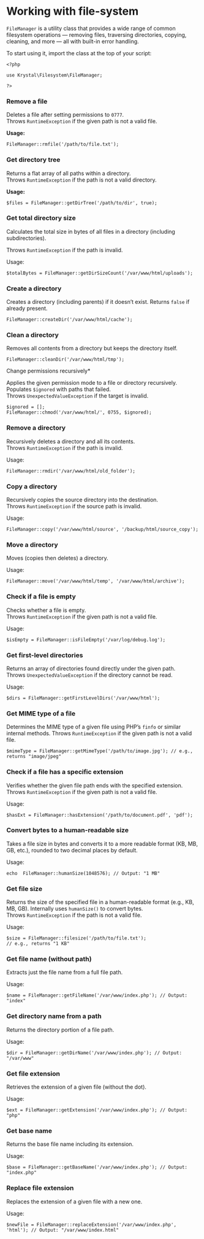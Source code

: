 Working with file-system
====================

`FileManager` is a utility class that provides a wide range of common filesystem operations — removing files, traversing directories, copying, cleaning, and more — all with built-in error handling.

To start using it, import the class at the top of your script:

    <?php
    
    use Krystal\Filesystem\FileManager;
    
    ?>

### Remove a file

Deletes a file after setting permissions to `0777`.  
Throws `RuntimeException` if the given path is not a valid file.

**Usage:**

    FileManager::rmfile('/path/to/file.txt');

### Get directory tree

Returns a flat array of all paths within a directory.  
Throws `RuntimeException` if the path is not a valid directory.

**Usage:**

    $files = FileManager::getDirTree('/path/to/dir', true);

### Get total directory size
Calculates the total size in bytes of all files in a directory (including subdirectories).  

Throws `RuntimeException` if the path is invalid.

Usage:

    $totalBytes = FileManager::getDirSizeCount('/var/www/html/uploads');

### Create a directory
Creates a directory (including parents) if it doesn’t exist. Returns `false` if already present.

    FileManager::createDir('/var/www/html/cache');


### Clean a directory

Removes all contents from a directory but keeps the directory itself.

    FileManager::cleanDir('/var/www/html/tmp');

Change permissions recursively*

Applies the given permission mode to a file or directory recursively.  
Populates `$ignored` with paths that failed.  
Throws `UnexpectedValueException` if the target is invalid.

    $ignored = [];
    FileManager::chmod('/var/www/html/', 0755, $ignored);

### Remove a directory

Recursively deletes a directory and all its contents.  
Throws `RuntimeException` if the path is invalid.

Usage:

    FileManager::rmdir('/var/www/html/old_folder');

### Copy a directory

Recursively copies the source directory into the destination.  
Throws `RuntimeException` if the source path is invalid.

Usage:

    FileManager::copy('/var/www/html/source', '/backup/html/source_copy');

### Move a directory

Moves (copies then deletes) a directory.

Usage:

    FileManager::move('/var/www/html/temp', '/var/www/html/archive');

### Check if a file is empty

Checks whether a file is empty.  
Throws `RuntimeException` if the given path is not a valid file.

Usage:

    $isEmpty = FileManager::isFileEmpty('/var/log/debug.log');

### Get first-level directories
Returns an array of directories found directly under the given path.  
Throws `UnexpectedValueException` if the directory cannot be read.

Usage:

    $dirs = FileManager::getFirstLevelDirs('/var/www/html');

### Get MIME type of a file

Determines the MIME type of a given file using PHP’s `finfo` or similar internal methods.   Throws `RuntimeException` if the given path is not a valid file.

    $mimeType = FileManager::getMimeType('/path/to/image.jpg'); // e.g., returns "image/jpeg"

### Check if a file has a specific extension

Verifies whether the given file path ends with the specified extension.  
Throws `RuntimeException` if the given path is not a valid file.

Usage:

    $hasExt = FileManager::hasExtension('/path/to/document.pdf', 'pdf');


### Convert bytes to a human-readable size

Takes a file size in bytes and converts it to a more readable format (KB, MB, GB, etc.), rounded to two decimal places by default.

Usage:

    echo  FileManager::humanSize(1048576); // Output: "1 MB"

### Get file size

Returns the size of the specified file in a human-readable format (e.g., KB, MB, GB).   Internally uses `humanSize()` to convert bytes.  
Throws `RuntimeException` if the path is not a valid file.

Usage:

    $size = FileManager::filesize('/path/to/file.txt');
    // e.g., returns "1 KB"

### Get file name (without path)

Extracts just the file name from a full file path.

Usage:

    $name = FileManager::getFileName('/var/www/index.php'); // Output: "index"

### Get directory name from a path
Returns the directory portion of a file path.

Usage:

    $dir = FileManager::getDirName('/var/www/index.php'); // Output: "/var/www"

### Get file extension

Retrieves the extension of a given file (without the dot).

Usage:

    $ext = FileManager::getExtension('/var/www/index.php'); // Output: "php"

### Get base name

Returns the base file name including its extension.

Usage:

    $base = FileManager::getBaseName('/var/www/index.php'); // Output: "index.php"

### Replace file extension
Replaces the extension of a given file with a new one.

Usage:

    $newFile = FileManager::replaceExtension('/var/www/index.php', 'html'); // Output: "/var/www/index.html"
